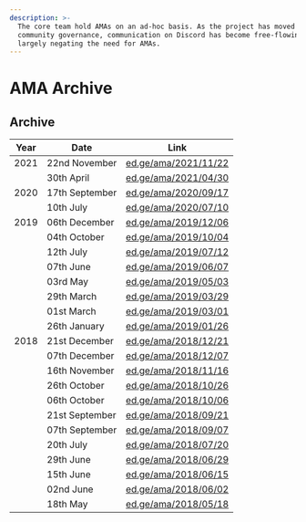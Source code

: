 ```yaml
---
description: >-
  The core team hold AMAs on an ad-hoc basis. As the project has moved towards
  community governance, communication on Discord has become free-flowing,
  largely negating the need for AMAs.
---
```


# AMA Archive

## Archive

| Year | Date           | Link                                                 |
| ---- | -------------- | ---------------------------------------------------- |
| 2021 | 22nd November  | [ed.ge/ama/2021/11/22](https://ed.ge/ama/2021/11/22) |
|      | 30th April     | [ed.ge/ama/2021/04/30](https://ed.ge/ama/2021/04/30) |
| 2020 | 17th September | [ed.ge/ama/2020/09/17](https://ed.ge/ama/2020/09/17) |
|      | 10th July      | [ed.ge/ama/2020/07/10](https://ed.ge/ama/2020/07/10) |
| 2019 | 06th December  | [ed.ge/ama/2019/12/06](https://ed.ge/ama/2019/12/06) |
|      | 04th October   | [ed.ge/ama/2019/10/04](https://ed.ge/ama/2019/10/04) |
|      | 12th July      | [ed.ge/ama/2019/07/12](https://ed.ge/ama/2019/07/12) |
|      | 07th June      | [ed.ge/ama/2019/06/07](https://ed.ge/ama/2019/06/07) |
|      | 03rd May       | [ed.ge/ama/2019/05/03](https://ed.ge/ama/2019/05/03) |
|      | 29th March     | [ed.ge/ama/2019/03/29](https://ed.ge/ama/2019/03/29) |
|      | 01st March     | [ed.ge/ama/2019/03/01](https://ed.ge/ama/2019/03/01) |
|      | 26th January   | [ed.ge/ama/2019/01/26](https://ed.ge/ama/2019/01/26) |
| 2018 | 21st December  | [ed.ge/ama/2018/12/21](https://ed.ge/ama/2018/12/21) |
|      | 07th December  | [ed.ge/ama/2018/12/07](https://ed.ge/ama/2018/12/07) |
|      | 16th November  | [ed.ge/ama/2018/11/16](https://ed.ge/ama/2018/11/16) |
|      | 26th October   | [ed.ge/ama/2018/10/26](https://ed.ge/ama/2018/10/26) |
|      | 06th October   | [ed.ge/ama/2018/10/06](https://ed.ge/ama/2018/10/06) |
|      | 21st September | [ed.ge/ama/2018/09/21](https://ed.ge/ama/2018/09/21) |
|      | 07th September | [ed.ge/ama/2018/09/07](https://ed.ge/ama/2018/09/07) |
|      | 20th July      | [ed.ge/ama/2018/07/20](https://ed.ge/ama/2018/07/20) |
|      | 29th June      | [ed.ge/ama/2018/06/29](https://ed.ge/ama/2018/06/29) |
|      | 15th June      | [ed.ge/ama/2018/06/15](https://ed.ge/ama/2018/06/15) |
|      | 02nd June      | [ed.ge/ama/2018/06/02](https://ed.ge/ama/2018/06/02) |
|      | 18th May       | [ed.ge/ama/2018/05/18](https://ed.ge/ama/2018/05/18) |
